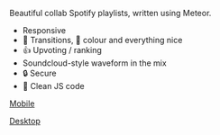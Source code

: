 Beautiful collab Spotify playlists, written using Meteor.

 - Responsive
 - 👔 Transitions, 🌈 colour and everything nice
 - 👍 Upvoting / ranking
 - Soundcloud-style waveform in the mix
 - 🔒 Secure
 - 🛀 Clean JS code

[Mobile](https://i.imgur.com/r3fGRJ0.png)

[Desktop](https://i.imgur.com/uGRz2o8.png)
